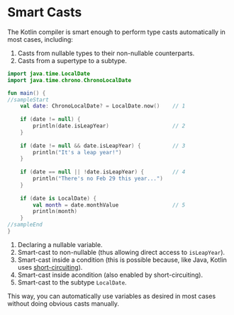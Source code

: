 # Smart Casts 


The Kotlin compiler is smart enough to perform type casts automatically in most cases, including:
1. Casts from nullable types to their non-nullable counterparts.
2. Casts from a supertype to a subtype.

<div class="language-kotlin" theme="idea" data-min-compiler-version="1.3">

```kotlin
import java.time.LocalDate
import java.time.chrono.ChronoLocalDate

fun main() {
//sampleStart
    val date: ChronoLocalDate? = LocalDate.now()    // 1
    
    if (date != null) {
        println(date.isLeapYear)                    // 2
    }
    
    if (date != null && date.isLeapYear) {          // 3
        println("It's a leap year!")
    }
    
    if (date == null || !date.isLeapYear) {         // 4
        println("There's no Feb 29 this year...")
    }
    
    if (date is LocalDate) {
        val month = date.monthValue                 // 5
        println(month)
    }
//sampleEnd
}

```

</div>

1. Declaring a nullable variable.
2. Smart-cast to non-nullable (thus allowing direct access to `isLeapYear`).
3. Smart-cast inside a condition (this is possible because, like Java, Kotlin uses [short-circuiting](https://en.wikipedia.org/wiki/Short-circuit_evaluation)).
4. Smart-cast inside acondition (also enabled by short-circuiting).
5. Smart-cast to the subtype `LocalDate`.

This way, you can automatically use variables as desired in most cases without doing obvious casts manually.
